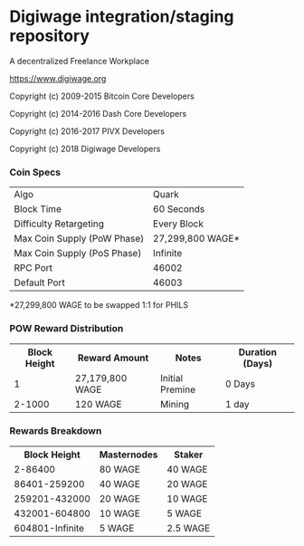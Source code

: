 Digiwage integration/staging repository
=====================================

A decentralized Freelance Workplace

https://www.digiwage.org

Copyright (c) 2009-2015 Bitcoin Core Developers

Copyright (c) 2014-2016 Dash Core Developers

Copyright (c) 2016-2017 PIVX Developers

Copyright (c) 2018 Digiwage Developers

### Coin Specs
<table>
<tr><td>Algo</td><td>Quark</td></tr>
<tr><td>Block Time</td><td>60 Seconds</td></tr>
<tr><td>Difficulty Retargeting</td><td>Every Block</td></tr>
<tr><td>Max Coin Supply (PoW Phase)</td><td>27,299,800 WAGE*</td></tr>
<tr><td>Max Coin Supply (PoS Phase)</td><td>Infinite</td></tr>
<tr><td>RPC Port</td><td>46002</td></tr>
<tr><td>Default Port</td><td>46003</td></tr>
</table>

*27,299,800 WAGE to be swapped 1:1 for PHILS

### POW Reward Distribution

<table>
<tr><th>Block Height</th><th>Reward Amount</th><th>Notes</th><th>Duration (Days)</th></tr>
<tr><td>1</td><td>27,179,800 WAGE</td><td>Initial Premine</td><td>0 Days</td></tr>
<tr><td>2-1000</td><td>120 WAGE</td><td>Mining</td><td> 1 day </td></tr>
</table>

### Rewards Breakdown

<table>
<th>Block Height</th><th>Masternodes</th><th>Staker</th>
<tr><td>2-86400</td><td>80 WAGE</td><td>40 WAGE</td></tr>
<tr><td>86401-259200</td><td>40 WAGE</td><td>20 WAGE</td></tr>
<tr><td>259201-432000</td><td>20 WAGE</td><td>10 WAGE</td></tr>
<tr><td>432001-604800</td><td>10 WAGE</td><td>5 WAGE</td></tr>
<tr><td>604801-Infinite</td><td>5 WAGE</td><td>2.5 WAGE</td></tr>
</table>


